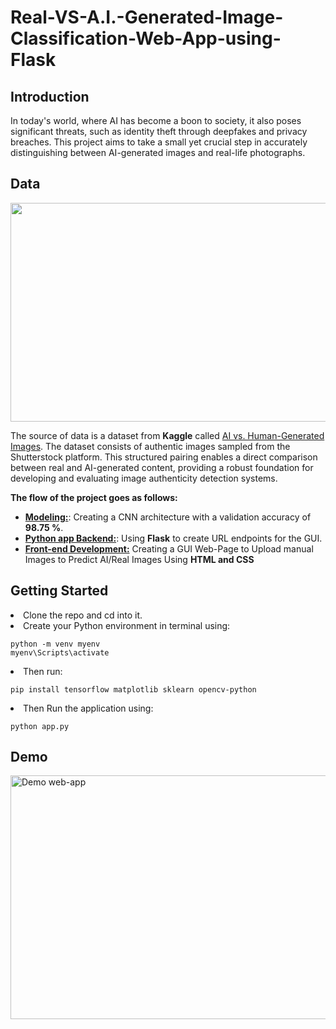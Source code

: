 # Real-VS-A.I.-Generated-Image-Classification-Web-App-using-Flask

## Introduction
In today's world, where AI has become a boon to society, it also poses significant threats, such as identity theft through deepfakes and privacy breaches. This project aims to take a small yet crucial step in accurately distinguishing between AI-generated images and real-life photographs.

<h2>Data</h2>

<image src="https://github.com/Soukumarya-Datta/Real-VS-A.I.-Generated-Image-Classification-Web-App-using-Flask/blob/f7ecd414e487ac6a1d0c78641cdf252b33f1da6b/static/img.png" width="600" height="350" class="center">
<br>
  
The source of data is a dataset from <b>Kaggle</b> called [AI vs. Human-Generated Images](https://www.kaggle.com/datasets/alessandrasala79/ai-vs-human-generated-dataset). The dataset consists of authentic images sampled from the Shutterstock platform. This structured pairing enables a direct comparison between real and AI-generated content, providing a robust foundation for developing and evaluating image authenticity detection systems.
<br>

<b>The flow of the project goes as follows:</b>
<ul>
<li><u><b>Modeling:</b></u>: Creating a CNN architecture with a validation accuracy of <b>98.75 %</b>.</li>
<li><b><u>Python app Backend:</u></b>: Using <b>Flask</b> to create URL endpoints for the GUI.</li>
<li><b><u>Front-end Development:</u></b> Creating a GUI Web-Page to Upload manual Images to Predict AI/Real Images Using <b>HTML and CSS</b></li>
</ul>

<h2>Getting Started</h2>

<li>Clone the repo and cd into it. </li>
<li>Create your Python environment in terminal using:</li>

```
python -m venv myenv
myenv\Scripts\activate
```

<li>Then run:</li>

`pip install tensorflow matplotlib sklearn opencv-python`

<li>Then Run the application using:</li>

`python app.py`

<h2>Demo</h2>

<image src="https://github.com/Soukumarya-Datta/Real-VS-A.I.-Generated-Image-Classification-Web-App-using-Flask/blob/f7ecd414e487ac6a1d0c78641cdf252b33f1da6b/static/demo.gif" alt="Demo web-app" width="700" height="390" class="center">
